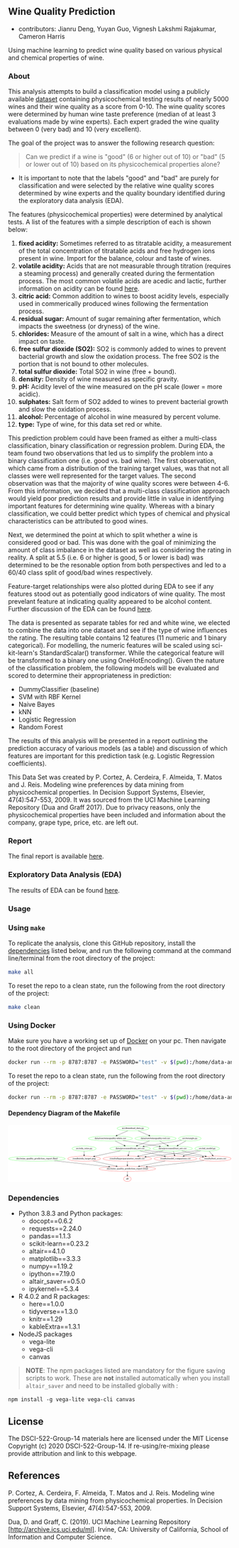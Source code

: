 ## Wine Quality Prediction
* contributors: Jianru Deng, Yuyan Guo, Vignesh Lakshmi Rajakumar, Cameron Harris 

Using machine learning to predict wine quality based on various physical and chemical properties of wine. 

### About

This analysis attempts to build a classification model using a publicly available [dataset](https://archive.ics.uci.edu/ml/datasets/Wine+Quality) containing physicochemical testing results of nearly 5000 wines and their wine quality as a score from 0-10. The wine quality scores were determined by human wine taste preference (median of at least 3 evaluations made by wine experts). Each expert graded the wine quality between 0 (very bad) and 10 (very excellent). 

The goal of the project was to answer the following research question:

> Can we predict if a wine is "good" (6 or higher out of 10) or "bad" (5 or lower out of 10) based on its physicochemical properties alone?

* It is important to note that the labels "good" and "bad" are purely for classification and were selected by the relative wine quality scores determined by wine experts and the quality boundary identified during the exploratory data analysis (EDA). 

The features (physicochemical properties) were determined by analytical tests. A list of the features with a simple description of each is shown below:

1. **fixed acidity:** Sometimes referred to as titratable acidity, a measurement of the total concentration of titratable acids and free hydrogen ions present in wine. Import for the balance, colour and taste of wines.  
2. **volatile acidity:** Acids that are not measurable through titration (requires a steaming process) and generally created during the fermentation process. The most common volatile acids are acedic and lactic, further information on acidity can be found [here](http://winemakersacademy.com/understanding-wine-acidity/). 
3. **citric acid:** Common addition to wines to boost acidity levels, especially used in commerically produced wines following the fermentation process. 
4. **residual sugar:** Amount of sugar remaining after fermentation, which impacts the sweetness (or dryness) of the wine. 
5. **chlorides:** Measure of the amount of salt in a wine, which has a direct impact on taste.
6. **free sulfur dioxide (SO2):** SO2 is commonly added to wines to prevent bacterial growth and slow the oxidation process. The free SO2 is the portion that is not bound to other molecules.  
7. **total sulfur dioxide:** Total SO2 in wine (free + bound).
8. **density:** Density of wine measured as specific gravity. 
9. **pH:** Acidity level of the wine measured on the pH scale (lower = more acidic).
10. **sulphates:** Salt form of SO2 added to wines to prevent bacterial growth and slow the oxidation process. 
11. **alcohol:** Percentage of alcohol in wine measured by percent volume. 
12. **type:** Type of wine, for this data set red or white.

This prediction problem could have been framed as either a multi-class classification, binary classification or regression problem. During EDA, the team found two observations that led us to simplify the problem into a binary classification one (i.e. good vs. bad wine). The first observation, which came from a distribution of the training target values, was that not all classes were well represented for the target values. The second observation was that the majority of wine quality scores were between 4-6. From this information, we decided that a multi-class classification approach would yield poor prediction results and provide little in value in identifying important features for determining wine quality. Whereas with a binary classification, we could better predict which types of chemical and physical characteristics can be attributed to good wines.

Next, we determined the point at which to split whether a wine is considered good or bad. This was done with the goal of minimizing the amount of class imbalance in the dataset as well as considering the rating in reality. A split at 5.5 (i.e. 6 or higher is good, 5 or lower is bad) was determined to be the resonable option from both perspectives and led to a 60/40 class split of good/bad wines respectively. 

Feature-target relationships were also plotted during EDA to see if any features stood out as potentially good indicators of wine quality. The most prevelant feature at indicating quality appeared to be alcohol content. Further discussion of the EDA can be found [here](https://github.com/UBC-MDS/dsci-522-group14/blob/main/src/wine_quality_eda.ipynb). 

The data is presented as separate tables for red and white wine, we elected to combine the data into one dataset and see if the type of wine influences the rating. The resulting table contains 12 features (11 numeric and 1 binary categorical). For modelling, the numeric features will be scaled using sci-kit-learn's StandardScalar() transformer. While the categorical feature will be transformed to a binary one using OneHotEncoding(). Given the nature of the classification problem, the following models will be evaluated and scored to determine their appropriateness in prediction:
- DummyClassifier (baseline)
- SVM with RBF Kernel
- Naive Bayes
- kNN
- Logistic Regression
- Random Forest

The results of this analysis will be presented in a report outlining the prediction accuracy of various models (as a table) and discussion of which features are important for this prediction task (e.g. Logistic Regression coefficients).

This Data Set was created by P. Cortez, A. Cerdeira, F. Almeida, T. Matos and J. Reis.
Modeling wine preferences by data mining from physicochemical properties. In Decision Support Systems, Elsevier, 47(4):547-553, 2009. It was sourced from the UCI Machine Learning Repository (Dua and Graff 2017). Due to privacy reasons, only the physicochemical properties have been included and information about the company, grape type, price, etc. are left out. 

### Report

The final report is available [here](https://ubc-mds.github.io/dsci-522-group14/doc/wine_quality_prediction_report.html).

### Exploratory Data Analysis (EDA)

The results of EDA can be found [here](https://github.com/UBC-MDS/dsci-522-group14/blob/main/src/wine_quality_eda.ipynb).

### Usage

### Using `make`
To replicate the analysis, clone this GitHub repository, install the
[dependencies](#dependencies) listed below, and run the following
command at the command line/terminal from the root directory of the project:

```bash
make all
```

To reset the repo to a clean state, run the following from the root directory of the project:

```bash
make clean
```

### Using Docker

Make sure you have a working set up of [Docker](https://www.docker.com/get-started) on your pc. Then navigate to the root directory of the project and run

```bash
docker run --rm -p 8787:8787 -e PASSWORD="test" -v $(pwd):/home/data-analysis -it docker.io/library/vigneshrajakumar/wine_predictor make -C "home/data-analysis/" all
```

To reset the repo to a clean state, run the following from the root directory of the project:

```bash
docker run --rm -p 8787:8787 -e PASSWORD="test" -v $(pwd):/home/data-analysis -it docker.io/library/vigneshrajakumar/wine_predictor make -C "home/data-analysis/" clean
```

#### Dependency Diagram of the Makefile
![](Makefile.png)

### Dependencies

- Python 3.8.3 and Python packages:
    - docopt==0.6.2
    - requests==2.24.0
    - pandas==1.1.3
    - scikit-learn==0.23.2
    - altair==4.1.0
    - matplotlib==3.3.3
    - numpy==1.19.2
    - ipython==7.19.0
    - altair_saver==0.5.0
    - ipykernel==5.3.4
- R 4.0.2 and R packages:
    - here==1.0.0
    - tidyverse==1.3.0
    - knitr==1.29
    - kableExtra==1.3.1
- NodeJS packages
    - vega-lite
    - vega-cli
    - canvas

> **NOTE**: The npm packages listed are mandatory for the figure saving scripts to work. 
> These are **not** installed automatically when you install `altair_saver` and need to be installed globally with :

``` shell
npm install -g vega-lite vega-cli canvas
```

## License

The DSCI-522-Group-14 materials here are licensed under the MIT License Copyright (c) 2020 DSCI-522-Group-14. If re-using/re-mixing please provide attribution and link to this webpage.


## References

P. Cortez, A. Cerdeira, F. Almeida, T. Matos and J. Reis.
Modeling wine preferences by data mining from physicochemical properties. In Decision Support Systems, Elsevier, 47(4):547-553, 2009.

Dua, D. and Graff, C. (2019). UCI Machine Learning Repository [http://archive.ics.uci.edu/ml]. Irvine, CA: University of California, School of Information and Computer Science.


